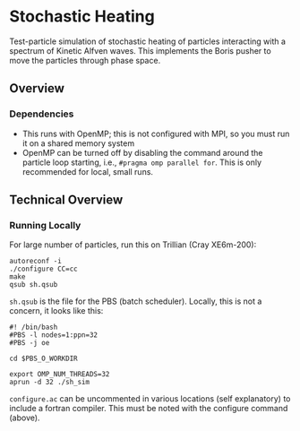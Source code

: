 # Stochastic Heating

Test-particle simulation of stochastic heating of particles interacting with a spectrum of Kinetic Alfven waves. 
This implements the Boris pusher to move the particles through phase space. 

## Overview


### Dependencies

* This runs with OpenMP; this is not configured with MPI, so you must run it on a shared memory system
* OpenMP can be turned off by disabling the command around the particle loop starting, i.e., `#pragma omp parallel for`. This is only recommended for local, small runs. 

## Technical Overview

### Running Locally

For large number of particles, run this on Trillian (Cray XE6m-200):
```
autoreconf -i
./configure CC=cc
make
qsub sh.qsub
```
`sh.qsub` is the file for the PBS (batch scheduler). Locally, this is not a concern, it looks like this:
```
#! /bin/bash
#PBS -l nodes=1:ppn=32
#PBS -j oe

cd $PBS_O_WORKDIR

export OMP_NUM_THREADS=32
aprun -d 32 ./sh_sim
```

`configure.ac` can be uncommented in various locations (self explanatory) to include a fortran compiler. This must be noted with the configure command (above).
